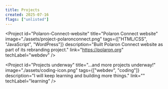 ```yaml
---
title: Projects
created: 2025-07-16
flags: ["unlisted"]
---
```

<script lang="ts">
  import Project from '$lib/components/extra/project.svelte';
</script>

<Project
  id="Polaron-Connect-website"
  title="Polaron Connect website"
  image="./assets/project-polaronconnect.png"
  tags={["HTML/CSS", "JavaScript", "WordPress"]}
  description="Built Polaron Connect website as part of its rebranding project."
  link="https://polaron.org"
  techLabel="webdev"
/>

<Project
  id="Projects underway"
  title="...and more projects underway!"
  image="./assets/coding-icon.png"
  tags={["webdev", "coding"]}
  description="I will keep learning and building more things."
  link=""
  techLabel="learning"
/>

